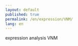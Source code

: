 ```yaml
---
layout: default
published: true
permalink: /en/expression/VNM/
lang: en
---
```


expression analysis VNM
